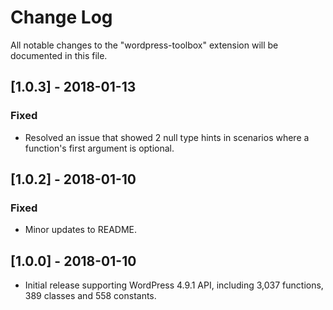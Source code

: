 # Change Log
All notable changes to the "wordpress-toolbox" extension will be documented in this file.

## [1.0.3] - 2018-01-13
### Fixed
- Resolved an issue that showed 2 null type hints in scenarios where a function's first argument is optional.

## [1.0.2] - 2018-01-10
### Fixed
- Minor updates to README.

## [1.0.0] - 2018-01-10
- Initial release supporting WordPress 4.9.1 API, including 3,037 functions, 389 classes and 558 constants.